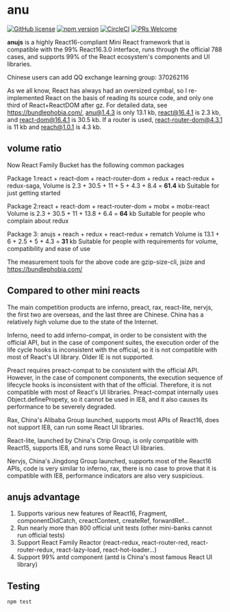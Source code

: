 # anu


[![GitHub license](https://img.shields.io/badge/license-MIT-blue.svg)](https://github.com/Rubylouvre/anu/blob/master/LICENSE) 
[![npm version](https://img.shields.io/npm/v/anujs.svg?style=flat)](https://www.npmjs.com/package/anujs)
[![CircleCI](https://circleci.com/gh/RubyLouvre/anu/tree/master.svg?style=svg)](https://circleci.com/gh/RubyLouvre/anu/tree/master)
[![PRs Welcome](https://img.shields.io/badge/PRs-welcome-brightgreen.svg)](https://github.com/RubyLouvre/anu/pulls)


**anujs** is a highly React16-compliant Mini React framework that is compatible with the 99% React16.3.0 interface, runs through the official 788 cases, and supports 99% of the React ecosystem's components and UI libraries.

Chinese users can add QQ exchange learning group: 370262116


As we all know, React has always had an oversized cymbal, so I re-implemented React on the basis of reading its source code, and only one third of React+ReactDOM after gz. For detailed data, see https://bundlephobia.com/, anu@1.4.3 is only 13.1 kb, react@16.4.1 is 2.3 kb, and react-dom@16.4.1 is 30.5 kb. If a router is used, react-router-dom@4.3.1 is 11 kb and reach@1.0.1 is 4.3 kb.

## volume ratio

Now React Family Bucket has the following common packages

Package 1:react + react-dom + react-router-dom + redux + react-redux + redux-saga,
Volume is 2.3 + 30.5 + 11 + 5 + 4.3 + 8.4 = **61.4** kb
Suitable for just getting started

Package 2:react + react-dom + react-router-dom + mobx + mobx-react
Volume is 2.3 + 30.5 + 11 + 13.8 + 6.4 = **64** kb
Suitable for people who complain about redux

Package 3: anujs + reach + redux + react-redux + rematch
Volume is 13.1 + 6 + 2.5 + 5 + 4.3 = **31** kb
Suitable for people with requirements for volume, compatibility and ease of use

The measurement tools for the above code are gzip-size-cli, jsize and https://bundlephobia.com/



## Compared to other mini reacts

The main competition products are inferno, preact, rax, react-lite, nervjs, the first two are overseas, and the last three are Chinese. China has a relatively high volume due to the state of the Internet.

Inferno, need to add inferno-compat, in order to be consistent with the official API, but in the case of component suites, the execution order of the life cycle hooks is inconsistent with the official, so it is not compatible with most of React's UI library. Older IE is not supported.

Preact requires preact-compat to be consistent with the official API. However, in the case of component components, the execution sequence of lifecycle hooks is inconsistent with that of the official. Therefore, it is not compatible with most of React's UI libraries. Preact-compat internally uses Object.definePropety, so it cannot be used in IE8, and it also causes its performance to be severely degraded.

Rax, China's Alibaba Group launched, supports most APIs of React16, does not support IE8, can run some React UI libraries.

React-lite, launched by China's Ctrip Group, is only compatible with React15, supports IE8, and runs some React UI libraries.

Nervjs, China's Jingdong Group launched, supports most of the React16 APIs, code is very similar to inferno, rax, there is no case to prove that it is compatible with IE8, performance indicators are also very suspicious.

## anujs advantage

1. Supports various new features of React16, Fragment, componentDidCatch, creactContext, createRef, forwardRef...
2. Run nearly more than 800 official unit tests (other mini-banks cannot run official tests)
3. Support React Family Reactor (react-redux, react-router-red, react-router-redux, react-lazy-load, react-hot-loader...)
4. Support 99% antd component (antd is China's most famous React UI library)

## Testing

```shell
npm test
```